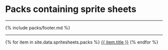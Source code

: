 # Packs containing sprite sheets
---
{% include packs/footer.md %}

---
{% for item in site.data.spritesheets.packs %}
<a href="{{ site.baseurl }}/rp/{{ item.url }}">{{ item.title }}</a>
{% endfor %}